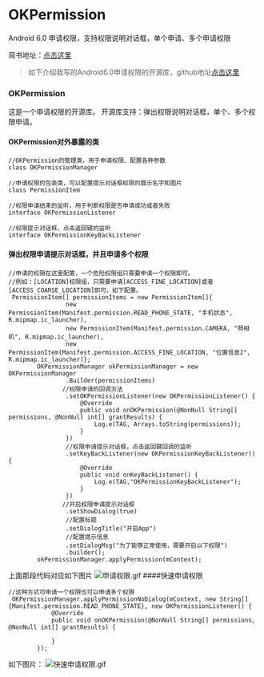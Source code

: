 # OKPermission
Android 6.0 申请权限，支持权限说明对话框，单个申请、多个申请权限

简书地址：[点击这里](https://www.jianshu.com/p/7ae6f234f392)

> 如下介绍我写的Android6.0申请权限的开源库，github地址[点击这里](https://github.com/jiahongfei/OKPermission)

### OKPermission
这是一个申请权限的开源库。
开源库支持：弹出权限说明对话框，单个、多个权限申请。
#### OKPermission对外暴露的类
```
//OKPermission的管理类，用于申请权限、配置各种参数
class OKPermissionManager

//申请权限的包装类，可以配置提示对话框权限的展示名字和图片
class PermissionItem

//权限申请结束的监听，用于判断权限是否申请成功或者失败
interface OKPermissionListener

//权限提示对话框，点击返回键的监听
interface OKPermissionKeyBackListener
```
#### 弹出权限申请提示对话框，并且申请多个权限
```
//申请的权限在这里配置，一个危险权限组只需要申请一个权限即可。
//例如：[LOCATION]权限组，只需要申请[ACCESS_FINE_LOCATION]或者[ACCESS_COARSE_LOCATION]即可，如下配置。
 PermissionItem[] permissionItems = new PermissionItem[]{
                new PermissionItem(Manifest.permission.READ_PHONE_STATE, "手机状态", R.mipmap.ic_launcher),
                new PermissionItem(Manifest.permission.CAMERA, "照相机", R.mipmap.ic_launcher),
                new PermissionItem(Manifest.permission.ACCESS_FINE_LOCATION, "位置信息2", R.mipmap.ic_launcher)};
        OKPermissionManager okPermissionManager = new OKPermissionManager
                .Builder(permissionItems)
               //权限申请的回调方法
                .setOKPermissionListener(new OKPermissionListener() {
                    @Override
                    public void onOKPermission(@NonNull String[] permissions, @NonNull int[] grantResults) {
                        Log.e(TAG, Arrays.toString(permissions));
                    }
                })
                //权限申请提示对话框，点击返回键回调的监听
                .setKeyBackListener(new OKPermissionKeyBackListener() {
                    @Override
                    public void onKeyBackListener() {
                        Log.e(TAG,"OKPermissionKeyBackListener");
                    }
                })
               //开启权限申请提示对话框
                .setShowDialog(true)
                //配置标题
                .setDialogTitle("开启App")
                //配置提示信息
                .setDialogMsg("为了能够正常使用，需要开启以下权限")
                .builder();
        okPermissionManager.applyPermission(mContext);
```
上面那段代码对应如下图片
![申请权限.gif](https://github.com/jiahongfei/OKPermission/tree/master/Screenshot/申请权限.gif)
####快速申请权限
```
//这种方式可申请一个权限也可以申请多个权限
 OKPermissionManager.applyPermissionNoDialog(mContext, new String[]{Manifest.permission.READ_PHONE_STATE}, new OKPermissionListener() {
            @Override
            public void onOKPermission(@NonNull String[] permissions, @NonNull int[] grantResults) {

            }
        });
```
如下图片：
![快速申请权限.gif](https://github.com/jiahongfei/OKPermission/tree/master/Screenshot/快速申请权限.gif)
